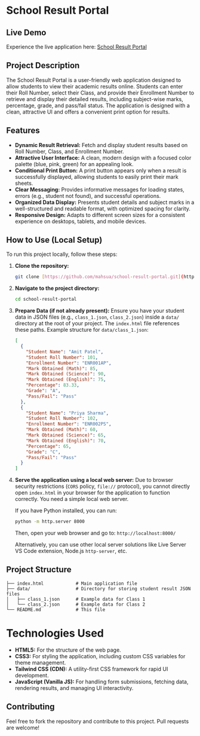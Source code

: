 # School Result Portal

## Live Demo

Experience the live application here: [School Result Portal](https://mahsua.github.io/school-result-portal/)

## Project Description

The School Result Portal is a user-friendly web application designed to allow students to view their academic results online. Students can enter their Roll Number, select their Class, and provide their Enrollment Number to retrieve and display their detailed results, including subject-wise marks, percentage, grade, and pass/fail status. The application is designed with a clean, attractive UI and offers a convenient print option for results.

## Features

* **Dynamic Result Retrieval:** Fetch and display student results based on Roll Number, Class, and Enrollment Number.
* **Attractive User Interface:** A clean, modern design with a focused color palette (blue, pink, green) for an appealing look.
* **Conditional Print Button:** A print button appears only when a result is successfully displayed, allowing students to easily print their mark sheets.
* **Clear Messaging:** Provides informative messages for loading states, errors (e.g., student not found), and successful operations.
* **Organized Data Display:** Presents student details and subject marks in a well-structured and readable format, with optimized spacing for clarity.
* **Responsive Design:** Adapts to different screen sizes for a consistent experience on desktops, tablets, and mobile devices.

## How to Use (Local Setup)

To run this project locally, follow these steps:

1.  **Clone the repository:**
    ```bash
    git clone [https://github.com/mahsua/school-result-portal.git](https://github.com/mahsua/school-result-portal.git)
    ```
2.  **Navigate to the project directory:**
    ```bash
    cd school-result-portal
    ```
3.  **Prepare Data (if not already present):**
    Ensure you have your student data in JSON files (e.g., `class_1.json`, `class_2.json`) inside a `data/` directory at the root of your project. The `index.html` file references these paths. Example structure for `data/class_1.json`:
    ```json
    [
      {
        "Student Name": "Amit Patel",
        "Student Roll Number": 101,
        "Enrollment Number": "ENR001AP",
        "Mark Obtained (Math)": 85,
        "Mark Obtained (Science)": 90,
        "Mark Obtained (English)": 75,
        "Percentage": 83.33,
        "Grade": "A",
        "Pass/Fail": "Pass"
      },
      {
        "Student Name": "Priya Sharma",
        "Student Roll Number": 102,
        "Enrollment Number": "ENR002PS",
        "Mark Obtained (Math)": 60,
        "Mark Obtained (Science)": 65,
        "Mark Obtained (English)": 70,
        "Percentage": 65,
        "Grade": "C",
        "Pass/Fail": "Pass"
      }
    ]
    ```
4.  **Serve the application using a local web server:**
    Due to browser security restrictions (`CORS` policy, `file://` protocol), you cannot directly open `index.html` in your browser for the application to function correctly. You need a simple local web server.

    If you have Python installed, you can run:
    ```bash
    python -m http.server 8000
    ```
    Then, open your web browser and go to: `http://localhost:8000/`

    Alternatively, you can use other local server solutions like Live Server VS Code extension, Node.js `http-server`, etc.

## Project Structure
```
├── index.html            # Main application file
├── data/                 # Directory for storing student result JSON files
│   ├── class_1.json      # Example data for Class 1
│   └── class_2.json      # Example data for Class 2
└── README.md             # This file
```

# Technologies Used

* **HTML5:** For the structure of the web page.
* **CSS3:** For styling the application, including custom CSS variables for theme management.
* **Tailwind CSS (CDN):** A utility-first CSS framework for rapid UI development.
* **JavaScript (Vanilla JS):** For handling form submissions, fetching data, rendering results, and managing UI interactivity.

## Contributing

Feel free to fork the repository and contribute to this project. Pull requests are welcome!
